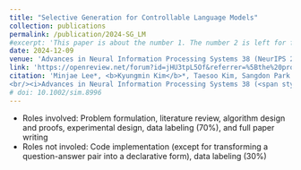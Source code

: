 ```yaml
---
title: "Selective Generation for Controllable Language Models"
collection: publications
permalink: /publication/2024-SG_LM
#excerpt: 'This paper is about the number 1. The number 2 is left for future work.'
date: 2024-12-09
venue: 'Advances in Neural Information Processing Systems 38 (NeurIPS 2024)'
link: 'https://openreview.net/forum?id=jHU3tpL5Of&referrer=%5Bthe%20profile%20of%20Kyungmin%20Kim%5D(%2Fprofile%3Fid%3D~Kyungmin_Kim3'
citation: 'Minjae Lee*, <b>Kyungmin Kim</b>*, Taesoo Kim, Sangdon Park.
<br/><i>Advances in Neural Information Processing Systems 38 (<span style="color:cyan">spotlight</span>).</i>, 2024'
# doi: 10.1002/sim.8996
---
```

* Roles involved: Problem formulation, literature review, algorithm design and proofs, experimental design, data labeling (70%), and full paper writing
* Roles not involed: Code implementation (except for transforming a question-answer pair into a declarative form), data labeling (30%)

